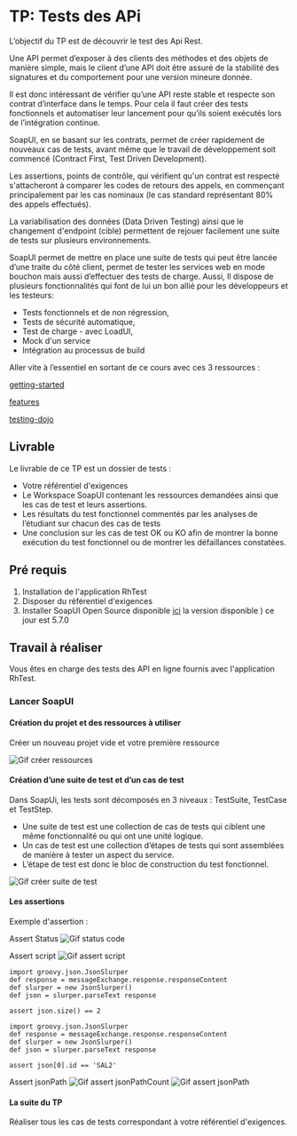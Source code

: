 # TP: Tests des APi

L’objectif du TP est de découvrir le test des Api Rest.  

Une API permet d’exposer à des clients des méthodes et des objets de manière simple, mais le client
d’une API doit être assuré de la stabilité des signatures et du comportement pour une version
mineure donnée.

Il est donc intéressant de vérifier qu’une API reste stable et respecte son contrat d’interface dans le
temps. Pour cela il faut créer des tests fonctionnels et automatiser leur lancement pour qu’ils soient
exécutés lors de l’intégration continue.

SoapUI, en se basant sur les contrats, permet de créer rapidement de nouveaux cas
de tests, avant même que le travail de développement soit commencé (Contract First, Test Driven
Development).

Les assertions, points de contrôle, qui vérifient qu'un contrat est respecté s'attacheront à comparer
les codes de retours des appels, en commençant principalement par les cas nominaux (le cas
standard représentant 80% des appels effectués).

La variabilisation des données (Data Driven Testing) ainsi que le changement d'endpoint (cible)
permettent de rejouer facilement une suite de tests sur plusieurs environnements.

SoapUI permet de mettre en place une suite de tests qui peut être lancée d’une traite du côté client,
permet de tester les services web en mode bouchon mais aussi d’effectuer des tests de charge. Aussi,
Il dispose de plusieurs fonctionnalités qui font de lui un bon allié pour les développeurs et les
testeurs:

- Tests fonctionnels et de non régression,
- Tests de sécurité automatique,
- Test de charge - avec LoadUI,
- Mock d'un service
- Intégration au processus de build

Aller vite à l’essentiel en sortant de ce cours avec ces 3 ressources :

[getting-started](https://www.soapui.org/getting-started.html)

[features](https://www.soapui.org/open-source/features.html)

[testing-dojo](https://www.soapui.org/testing-dojo.html)

## Livrable

Le livrable de ce TP est un dossier de tests :
- Votre référentiel d'exigences
- Le Workspace SoapUI contenant les ressources demandées ainsi que les cas de test et leurs assertions.
- Les résultats du test fonctionnel commentés par les analyses de l’étudiant sur chacun des cas de tests
- Une conclusion sur les cas de test OK ou KO afin de montrer la bonne exécution du test fonctionnel ou de montrer les défaillances constatées.


## Pré requis

 1. Installation de l'application RhTest
 2. Disposer du référentiel d'exigences
 3. Installer SoapUI Open Source disponible [ici](https://www.soapui.org/downloads/soapui.html)  la version disponible ) ce jour est 5.7.0 

## Travail à réaliser

Vous êtes en charge des tests des API en ligne fournis avec l'application RhTest.

### Lancer SoapUI

#### Création du projet et des ressources à utiliser
Créer un nouveau projet vide et votre première ressource

![Gif créer ressources](img/ressources.gif)

#### Création d’une suite de test et d’un cas de test
Dans SoapUi, les tests sont décomposés en 3 niveaux : TestSuite, TestCase et TestStep.

- Une suite de test est une collection de cas de tests qui ciblent une même fonctionnalité ou qui ont une
unité logique.
- Un cas de test est une collection d’étapes de tests qui sont assemblées de manière à tester un aspect
du service.
- L’étape de test est donc le bloc de construction du test fonctionnel.

![Gif créer suite de test](img/testsuite.gif)

#### Les assertions

Exemple d'assertion :

Assert Status
![Gif status code](img/assert_status.gif)

Assert script
![Gif assert script](img/assert_script.gif)
```
import groovy.json.JsonSlurper
def response = messageExchange.response.responseContent
def slurper = new JsonSlurper()
def json = slurper.parseText response

assert json.size() == 2

```

```
import groovy.json.JsonSlurper
def response = messageExchange.response.responseContent
def slurper = new JsonSlurper()
def json = slurper.parseText response

assert json[0].id == 'SAL2'

```

Assert jsonPath
![Gif assert jsonPathCount](img/assert_jsonpath.gif)
![Gif assert jsonPath](img/assert_jsonpath2.gif)


#### La suite du TP

Réaliser tous les cas de tests correspondant à votre référentiel d'exigences.
